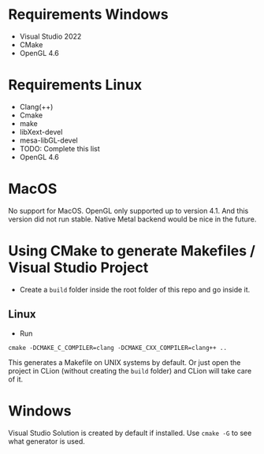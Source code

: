 # Requirements Windows

- Visual Studio 2022
- CMake
- OpenGL 4.6

# Requirements Linux

- Clang(++)
- Cmake
- make
- libXext-devel
- mesa-libGL-devel
- TODO: Complete this list
- OpenGL 4.6

# MacOS

No support for MacOS. OpenGL only supported up to version 4.1.
And this version did not run stable.
Native Metal backend would be nice in the future.

# Using CMake to generate Makefiles / Visual Studio Project
- Create a ```build``` folder inside the root folder of this repo and go inside it.
## Linux
- Run
```
cmake -DCMAKE_C_COMPILER=clang -DCMAKE_CXX_COMPILER=clang++ ..
```
This generates a Makefile on UNIX systems by default. 
Or just open the project in CLion (without creating the ```build``` folder)
and CLion will take care of it.
# Windows
Visual Studio Solution is created by default if installed. Use ```cmake -G``` to see what generator is used.
